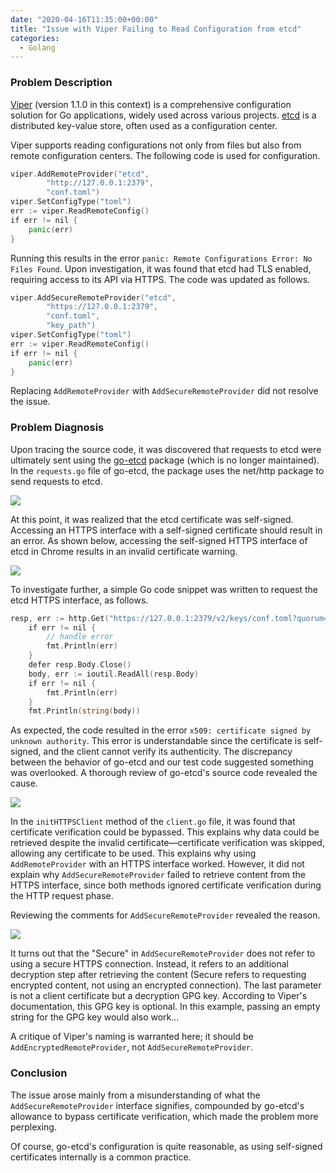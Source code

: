 ```yaml
---
date: "2020-04-16T11:35:00+00:00"
title: "Issue with Viper Failing to Read Configuration from etcd"
categories:
  - Golang
---
```


### Problem Description

[Viper](https://github.com/spf13/viper) (version 1.1.0 in this context) is a comprehensive configuration solution for Go applications, widely used across various projects. [etcd](https://github.com/etcd-io/etcd) is a distributed key-value store, often used as a configuration center.

Viper supports reading configurations not only from files but also from remote configuration centers. The following code is used for configuration.

```go
viper.AddRemoteProvider("etcd",
        "http://127.0.0.1:2379",
        "conf.toml")
viper.SetConfigType("toml")
err := viper.ReadRemoteConfig()
if err != nil {
    panic(err)
}
```

Running this results in the error `panic: Remote Configurations Error: No Files Found`. Upon investigation, it was found that etcd had TLS enabled, requiring access to its API via HTTPS. The code was updated as follows.

```go
viper.AddSecureRemoteProvider("etcd",
        "https://127.0.0.1:2379",
        "conf.toml",
        "key_path")
viper.SetConfigType("toml")
err := viper.ReadRemoteConfig()
if err != nil {
    panic(err)
}
```

Replacing `AddRemoteProvider` with `AddSecureRemoteProvider` did not resolve the issue.

### Problem Diagnosis

Upon tracing the source code, it was discovered that requests to etcd were ultimately sent using the [go-etcd](https://github.com/coreos/go-etcd/) package (which is no longer maintained). In the `requests.go` file of go-etcd, the package uses the net/http package to send requests to etcd.

![](/images/20200416_01.jpg)

At this point, it was realized that the etcd certificate was self-signed. Accessing an HTTPS interface with a self-signed certificate should result in an error. As shown below, accessing the self-signed HTTPS interface of etcd in Chrome results in an invalid certificate warning.

![](/images/20200416_02.jpg)

To investigate further, a simple Go code snippet was written to request the etcd HTTPS interface, as follows.

```go
resp, err := http.Get("https://127.0.0.1:2379/v2/keys/conf.toml?quorum=false&recursive=false&sorted=false")
    if err != nil {
        // handle error
        fmt.Println(err)
    }
    defer resp.Body.Close()
    body, err := ioutil.ReadAll(resp.Body)
    if err != nil {
        fmt.Println(err)
    }
    fmt.Println(string(body))
```

As expected, the code resulted in the error `x509: certificate signed by unknown authority`. This error is understandable since the certificate is self-signed, and the client cannot verify its authenticity. The discrepancy between the behavior of go-etcd and our test code suggested something was overlooked. A thorough review of go-etcd's source code revealed the cause.

![](/images/20200416_03.jpg)

In the `initHTTPSClient` method of the `client.go` file, it was found that certificate verification could be bypassed. This explains why data could be retrieved despite the invalid certificate—certificate verification was skipped, allowing any certificate to be used. This explains why using `AddRemoteProvider` with an HTTPS interface worked. However, it did not explain why `AddSecureRemoteProvider` failed to retrieve content from the HTTPS interface, since both methods ignored certificate verification during the HTTP request phase.

Reviewing the comments for `AddSecureRemoteProvider` revealed the reason.

![](/images/20200416_04.jpg)

It turns out that the "Secure" in `AddSecureRemoteProvider` does not refer to using a secure HTTPS connection. Instead, it refers to an additional decryption step after retrieving the content (Secure refers to requesting encrypted content, not using an encrypted connection). The last parameter is not a client certificate but a decryption GPG key. According to Viper's documentation, this GPG key is optional. In this example, passing an empty string for the GPG key would also work...

A critique of Viper's naming is warranted here; it should be `AddEncryptedRemoteProvider`, not `AddSecureRemoteProvider`.

### Conclusion

The issue arose mainly from a misunderstanding of what the `AddSecureRemoteProvider` interface signifies, compounded by go-etcd's allowance to bypass certificate verification, which made the problem more perplexing.

Of course, go-etcd's configuration is quite reasonable, as using self-signed certificates internally is a common practice.